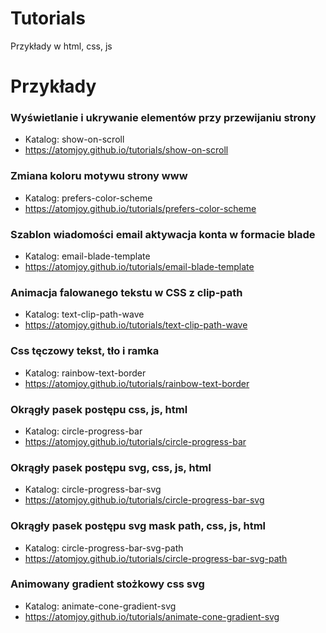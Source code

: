 # Tutorials
Przykłady w html, css, js

# Przykłady

### Wyświetlanie i ukrywanie elementów przy przewijaniu strony
- Katalog: show-on-scroll
- https://atomjoy.github.io/tutorials/show-on-scroll

### Zmiana koloru motywu strony www 
- Katalog: prefers-color-scheme 
- https://atomjoy.github.io/tutorials/prefers-color-scheme

### Szablon wiadomości email aktywacja konta w formacie blade
- Katalog: email-blade-template
- https://atomjoy.github.io/tutorials/email-blade-template

### Animacja falowanego tekstu w CSS z clip-path
- Katalog: text-clip-path-wave
- https://atomjoy.github.io/tutorials/text-clip-path-wave

### Css tęczowy tekst, tło i ramka
- Katalog: rainbow-text-border
- https://atomjoy.github.io/tutorials/rainbow-text-border

### Okrągły pasek postępu css, js, html
- Katalog: circle-progress-bar
- https://atomjoy.github.io/tutorials/circle-progress-bar


### Okrągły pasek postępu svg, css, js, html
- Katalog: circle-progress-bar-svg
- https://atomjoy.github.io/tutorials/circle-progress-bar-svg

### Okrągły pasek postępu svg mask path, css, js, html
- Katalog: circle-progress-bar-svg-path
- https://atomjoy.github.io/tutorials/circle-progress-bar-svg-path

### Animowany gradient stożkowy css svg
- Katalog: animate-cone-gradient-svg
- https://atomjoy.github.io/tutorials/animate-cone-gradient-svg
